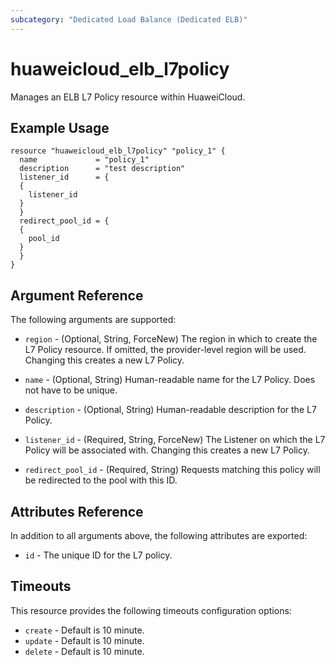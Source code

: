 ```yaml
---
subcategory: "Dedicated Load Balance (Dedicated ELB)"
---
```


# huaweicloud_elb_l7policy

Manages an ELB L7 Policy resource within HuaweiCloud.

## Example Usage

```hcl
resource "huaweicloud_elb_l7policy" "policy_1" {
  name             = "policy_1"
  description      = "test description"
  listener_id      = {
  {
    listener_id
  }
  }
  redirect_pool_id = {
  {
    pool_id
  }
  }
}
```

## Argument Reference

The following arguments are supported:

* `region` - (Optional, String, ForceNew) The region in which to create the L7 Policy resource. If omitted, the
  provider-level region will be used. Changing this creates a new L7 Policy.

* `name` - (Optional, String) Human-readable name for the L7 Policy. Does not have to be unique.

* `description` - (Optional, String) Human-readable description for the L7 Policy.

* `listener_id` - (Required, String, ForceNew) The Listener on which the L7 Policy will be associated with. Changing
  this creates a new L7 Policy.

* `redirect_pool_id` - (Required, String) Requests matching this policy will be redirected to the pool with this ID.

## Attributes Reference

In addition to all arguments above, the following attributes are exported:

* `id` - The unique ID for the L7 policy.

## Timeouts

This resource provides the following timeouts configuration options:

* `create` - Default is 10 minute.
* `update` - Default is 10 minute.
* `delete` - Default is 10 minute.
